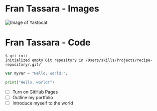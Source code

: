 # Fran Tassara - Images

![Image of Yaktocat](https://octodex.github.com/images/yaktocat.png)

# Fran Tassara - Code

```
$ git init
Initialized empty Git repository in /Users/skills/Projects/recipe-repository/.git/
```

``` javascript
var myVar = "Hello, world!";
```

``` python
print("Hello, world!")
```

- [ ] Turn on GitHub Pages
- [ ] Outline my portfolio
- [ ] Introduce myself to the world
